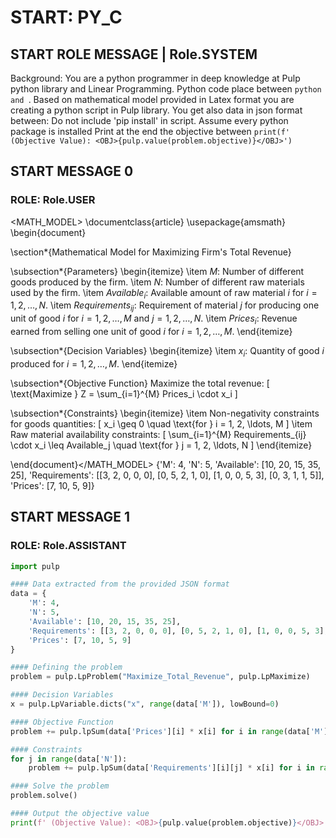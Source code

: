# START: PY_C 
## START ROLE MESSAGE | Role.SYSTEM 
Background: You are a python programmer in deep knowledge at Pulp python library and Linear Programming. Python code place between ```python and ```. Based on mathematical model provided in Latex format you are creating a python script in Pulp library. You get also data in json format between: <DATA></DATA> Do not include 'pip install' in script. Assume every python package is installed Print at the end the objective between <OBJ></OBJ> `print(f' (Objective Value): <OBJ>{pulp.value(problem.objective)}</OBJ>')` 
## START MESSAGE 0 
### ROLE: Role.USER
<MATH_MODEL>
\documentclass{article}
\usepackage{amsmath}
\begin{document}

\section*{Mathematical Model for Maximizing Firm's Total Revenue}

\subsection*{Parameters}
\begin{itemize}
    \item $M$: Number of different goods produced by the firm.
    \item $N$: Number of different raw materials used by the firm.
    \item $Available_i$: Available amount of raw material $i$ for $i = 1, 2, \ldots, N$.
    \item $Requirements_{ij}$: Requirement of material $j$ for producing one unit of good $i$ for $i = 1, 2, \ldots, M$ and $j = 1, 2, \ldots, N$.
    \item $Prices_i$: Revenue earned from selling one unit of good $i$ for $i = 1, 2, \ldots, M$.
\end{itemize}

\subsection*{Decision Variables}
\begin{itemize}
    \item $x_i$: Quantity of good $i$ produced for $i = 1, 2, \ldots, M$.
\end{itemize}

\subsection*{Objective Function}
Maximize the total revenue:
\[
\text{Maximize } Z = \sum_{i=1}^{M} Prices_i \cdot x_i
\]

\subsection*{Constraints}
\begin{itemize}
    \item Non-negativity constraints for goods quantities:
    \[
    x_i \geq 0 \quad \text{for } i = 1, 2, \ldots, M
    \]
    \item Raw material availability constraints:
    \[
    \sum_{i=1}^{M} Requirements_{ij} \cdot x_i \leq Available_j \quad \text{for } j = 1, 2, \ldots, N
    \]
\end{itemize}

\end{document}</MATH_MODEL>
<DATA>
{'M': 4, 'N': 5, 'Available': [10, 20, 15, 35, 25], 'Requirements': [[3, 2, 0, 0, 0], [0, 5, 2, 1, 0], [1, 0, 0, 5, 3], [0, 3, 1, 1, 5]], 'Prices': [7, 10, 5, 9]}</DATA>


## START MESSAGE 1 
### ROLE: Role.ASSISTANT
```python
import pulp

#### Data extracted from the provided JSON format
data = {
    'M': 4, 
    'N': 5, 
    'Available': [10, 20, 15, 35, 25], 
    'Requirements': [[3, 2, 0, 0, 0], [0, 5, 2, 1, 0], [1, 0, 0, 5, 3], [0, 3, 1, 1, 5]], 
    'Prices': [7, 10, 5, 9]
}

#### Defining the problem
problem = pulp.LpProblem("Maximize_Total_Revenue", pulp.LpMaximize)

#### Decision Variables
x = pulp.LpVariable.dicts("x", range(data['M']), lowBound=0)

#### Objective Function
problem += pulp.lpSum(data['Prices'][i] * x[i] for i in range(data['M'])), "Total Revenue"

#### Constraints
for j in range(data['N']):
    problem += pulp.lpSum(data['Requirements'][i][j] * x[i] for i in range(data['M'])) <= data['Available'][j], f"Material_Constraint_{j}"

#### Solve the problem
problem.solve()

#### Output the objective value
print(f' (Objective Value): <OBJ>{pulp.value(problem.objective)}</OBJ>')
```

